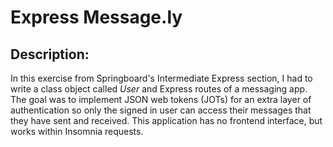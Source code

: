 # Express Message.ly

## Description: 

In this exercise from Springboard's Intermediate Express section, I had to write a class object called _User_ and Express routes of a messaging app. The goal was to implement 
JSON web tokens (JOTs) for an extra layer of authentication so only the signed in user can access their messages that they have sent and received. This application has no 
frontend interface, but works within Insomnia requests. 
